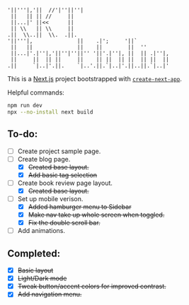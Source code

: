 ```
'||'''|,'||  //'|''||''|
 ||   || || //     ||
 ||...|' ||<<      ||
 || \\   || \\     ||
.||  \\..||  \\.  .||.
'||'''|,              ||    .|';     '||`
 ||   ||              ||    ||        ||  ''
 ||...|'.|''|,'||''|''||'' '||'.|''|, ||  || .|''|,
 ||     ||  || ||     ||    || ||  || ||  || ||  ||
.||     `|..|'.||.    `|..'.||.`|..|'.||..||.`|..|'
```

This is a [Next.js](https://nextjs.org) project bootstrapped with [`create-next-app`](https://nextjs.org/docs/app/api-reference/cli/create-next-app).

Helpful commands:

```bash
npm run dev
npx --no-install next build
```

## To-do:

- [ ] Create project sample page.
- [ ] Create blog page.
  - [x] ~~Created base layout.~~
  - [x] ~~Add basic tag selection~~
- [ ] Create book review page layout.
  - [x] ~~Created base layout.~~
- [ ] Set up mobile verison.
  - [x] ~~Added hamburger menu to Sidebar~~
  - [x] ~~Make nav take up whole screen when toggled.~~
  - [x] ~~Fix the double scroll bar.~~
- [ ] Add animations.

## Completed:

- [x] ~~Basic layout~~
- [x] ~~Light/Dark mode~~
- [x] ~~Tweak button/accent colors for improved contrast.~~
- [x] ~~Add navigation menu.~~
